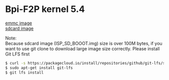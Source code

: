 # Bpi-F2P kernel 5.4
[emmc image](https://github.com/sunplus-plus1/kernel54_bpi_f2p_img/blob/master/emmc/ISPBOOOT.BIN)  
[sdcard image](https://github.com/sunplus-plus1/kernel54_bpi_f2p_img/blob/master/sdcard/boot2linux_SDcard/ISP_SD_BOOOT.img) 

Note:  
Because sdcard image (ISP_SD_BOOOT.img) size is over 100M bytes, if you want to use git clone to download large image size correctly. Please install Git LFS first
```bash
$ curl -s https://packagecloud.io/install/repositories/github/git-lfs/script.deb.sh | sudo bash
$ sudo apt-get install git-lfs
$ git lfs install
```
